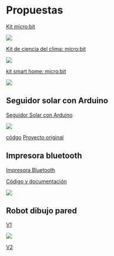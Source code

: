  # Propuestas

[Kit micro:bit](https://www.elecfreaks.com/micro-bit-tinker-kit.html)

![](https://images.elecfreaks.com/catalog/product/cache/037e42f85b954a15628ba0bc083aa4bd/7/1/71mkh0lfqjl._ac_sl1500__1.jpg)


[Kit de ciencia del clima: micro:bit](https://www.elecfreaks.com/micro-bit-smart-science-iot-kit.html)

![](https://images.elecfreaks.com/catalog/product/cache/333569e2884227669bfa256c45eadfca/e/f/ef08203-2.jpg)

[kit smart home: micro:bit](https://www.elecfreaks.com/micro-bit-smart-home-kit.html)

![](https://images.elecfreaks.com/catalog/product/cache/037e42f85b954a15628ba0bc083aa4bd/e/f/ef08197.jpg)

## Seguidor solar con Arduino

[Seguidor Solar con Arduino](https://es.aliexpress.com/item/4000955310103.html)

![](https://ae01.alicdn.com/kf/Hd31c5c3258344d8db9624e5202b3a158t/Arduino-equipo-de-seguimiento-Solar-inteligente-programaci-n-de-eje-piezas-de-Juguetes.jpg_Q90.jpg)

[códgo](https://github.com/shihaipeng03/Sunflower)
[Proyecto original](https://create.arduino.cc/editor/wjd76/e225717a-ae15-4282-98bd-f9cf09400bee/preview)

## Impresora bluetooth

[Impresora Bluetooth](https://es.aliexpress.com/item/4000955514862.html)

[Código y documentación](https://github.com/shihaipeng03/MiniTelegraph)

![](https://ae01.alicdn.com/kf/Hfe0be8a2c2484b2b9d2c85877cf57f29k.jpg)

## Robot dibujo pared

[V1](https://es.aliexpress.com/item/4000955112856.html)

![](https://ae01.alicdn.com/kf/Hc613cb36251a472793a92976b940ac053/Arduino-Robot-de-pintura-de-pared-con-trazador-de-Cable-Kit-de-proyecto-gr-fico-Polar.jpg_Q90.jpg)

[V2](https://es.aliexpress.com/item/1005002091114310.html)